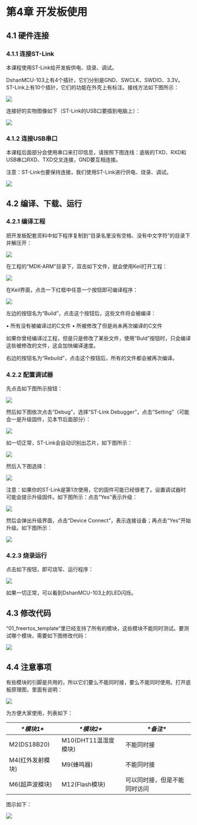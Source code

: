 # 第4章 开发板使用

## 4.1 硬件连接

### 4.1.1 连接ST-Link

本课程使用ST-Link给开发板供电、烧录、调试。

DshanMCU-103上有4个插针，它们分别是GND、SWCLK、SWDIO、3.3V。ST-Link上有10个插针，它们的功能在外壳上有标注。接线方法如下图所示：

![](http://photos.100ask.net/rtos-docs/freeRTOS/DShanMCU-F103/chapter-4\image1.png) 

连接好的实物图像如下（ST-Link的USB口要插到电脑上）：

![](http://photos.100ask.net/rtos-docs/freeRTOS/DShanMCU-F103/chapter-4\image2.png) 

### 4.1.2 连接USB串口

本课程后面部分会使用串口来打印信息，请按照下图连线：底板的TXD、RXD和USB串口RXD、TXD交叉连接，GND要互相连接。

注意：ST-Link也要保持连接，我们使用ST-Link进行供电、烧录、调试。

![](http://photos.100ask.net/rtos-docs/freeRTOS/DShanMCU-F103/chapter-4\image3.png) 

## 4.2 编译、下载、运行

### 4.2.1 编译工程

把开发板配套资料中如下程序复制到“目录名里没有空格、没有中文字符”的目录下并解压开：

![](http://photos.100ask.net/rtos-docs/freeRTOS/DShanMCU-F103/chapter-4\image4.png)  

在工程的“MDK-ARM”目录下，双击如下文件，就会使用Keil打开工程：

![](http://photos.100ask.net/rtos-docs/freeRTOS/DShanMCU-F103/chapter-4\image5.png)  

在Keil界面，点击一下红框中任意一个按钮即可编译程序：

![](http://photos.100ask.net/rtos-docs/freeRTOS/DShanMCU-F103/chapter-4\image6.png)  

左边的按钮名为“Build”，点击这个按钮后，这些文件将会被编译：

• 所有没有被编译过的C文件
• 所被修改了但是尚未再次编译的C文件

如果你曾经编译过工程，但是只是修改了某些文件，使用“Buld”按钮时，只会编译这些被修改的文件，这会加快编译速度。

右边的按钮名为“Rebuild”，点击这个按钮后，所有的文件都会被再次编译。

### 4.2.2 配置调试器

先点击如下图所示按钮：

![](http://photos.100ask.net/rtos-docs/freeRTOS/DShanMCU-F103/chapter-4\image7.png)  

然后如下图依次点击“Debug”，选择“ST-Link Debugger”，点击“Setting”（可能会一是升级固件，见本节后面部分）：

![](http://photos.100ask.net/rtos-docs/freeRTOS/DShanMCU-F103/chapter-4\image8.png)  

如一切正常，ST-Link会自动识别出芯片，如下图所示：

![](http://photos.100ask.net/rtos-docs/freeRTOS/DShanMCU-F103/chapter-4\image9.png)  

然后入下图选择：

![](http://photos.100ask.net/rtos-docs/freeRTOS/DShanMCU-F103/chapter-4\image10.png)  

注意：如果你的ST-Link是第1次使用，它的固件可能已经很老了。设置调试器时可能会提示升级固件。如下图所示：点击“Yes”表示升级：

![](http://photos.100ask.net/rtos-docs/freeRTOS/DShanMCU-F103/chapter-4\image11.png)  

然后会弹出升级界面，点击“Device Connect”，表示连接设备；再点击“Yes”开始升级。如下图所示：

![](http://photos.100ask.net/rtos-docs/freeRTOS/DShanMCU-F103/chapter-4\image12.png)  

### 4.2.3 烧录运行

点击如下按钮，即可烧写、运行程序：

 ![](http://photos.100ask.net/rtos-docs/freeRTOS/DShanMCU-F103/chapter-4\image13.png) 

如果一切正常，可以看到DshanMCU-103上的LED闪烁。

## 4.3 修改代码

“01_freertos_template”里已经支持了所有的模块，这些模块不能同时测试。要测试哪个模块，需要如下图修改代码：

![](http://photos.100ask.net/rtos-docs/freeRTOS/DShanMCU-F103/chapter-4\image14.png)  

## 4.4 注意事项

有些模块的引脚是共用的，所以它们要么不能同时接，要么不能同时使用。打开底板原理图，里面有说明：

![](http://photos.100ask.net/rtos-docs/freeRTOS/DShanMCU-F103/chapter-4\image15.png)  

为方便大家使用，列表如下：

| ***\*模块1\****  | ***\*模块2\****      | ***\*备注\****               |
| ---------------- | -------------------- | ---------------------------- |
| M2(DS18B20)      | M10(DHT11温湿度模块) | 不能同时接                   |
| M4(红外发射模块) | M9(蜂鸣器)           | 不能同时接                   |
| M6(超声波模块)   | M12(Flash模块)       | 可以同时接，但是不能同时访问 |

图示如下：

![](http://photos.100ask.net/rtos-docs/freeRTOS/DShanMCU-F103/chapter-4\image16.png)  

 